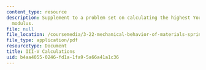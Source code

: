 ```yaml
---
content_type: resource
description: Supplement to a problem set on calculating the highest Young's elastic
  modulus.
file: null
file_location: /coursemedia/3-22-mechanical-behavior-of-materials-spring-2008/b4aa40550246fd1a1fa95a66a41a1c36_iii_v_2_attach.pdf
file_type: application/pdf
resourcetype: Document
title: III-V Calculations
uid: b4aa4055-0246-fd1a-1fa9-5a66a41a1c36
---
```

